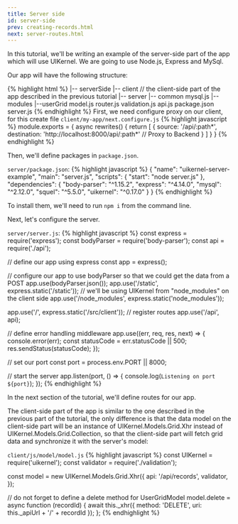 ```yaml
---
title: Server side
id: server-side
prev: creating-records.html
next: server-routes.html
---
```


In this tutorial, we'll be writing an example of the server-side part of the app which will use UIKernel.
We are going to use Node.js, Express and MySql.

Our app will have the following structure:

{% highlight html %}
|-- serverSide
    |-- client // the client-side part of the app described in the previous tutorial
    |-- server
        |-- common
            mysql.js
        |-- modules
            |--userGrid
                model.js
                router.js
                validation.js
        api.js
        package.json
        server.js
{% endhighlight %}
First, we need configure proxy on our client, for this create file `client/my-app/next.configure.js`
{% highlight javascript %}
module.exports = {
    async rewrites() {
      return [
        {
          source: '/api/:path*',
          destination: 'http://localhost:8000/api/:path*' // Proxy to Backend
        }
      ]
    }
  }
{% endhighlight %}

Then, we'll define packages in `package.json`.

`server/package.json`:
{% highlight javascript %}
{
  "name": "uikernel-server-example",
  "main": "server.js",
  "scripts": {
    "start": "node server.js"
  },
  "dependencies": {
    "body-parser": "^1.15.2",
    "express": "^4.14.0",
    "mysql": "^2.12.0",
    "squel": "^5.5.0",
    "uikernel": "^0.17.0"
  }
}
{% endhighlight %}

To install them, we'll need to run `npm i` from the command line.

Next, let's configure the server.

`server/server.js`:
{% highlight javascript %}
const express = require('express');
const bodyParser = require('body-parser');
const api = require('./api');

// define our app using express
const app = express();

// configure our app to use bodyParser so that we could get the data from a POST
app.use(bodyParser.json());
app.use('/static', express.static('/static'));
// we'll be using UIKernel from "node_modules" on the client side
app.use('/node_modules', express.static('node_modules'));

app.use('/', express.static('/src/client'));
// register routes
app.use('/api', api);

// define error handling middleware
app.use((err, req, res, next) => {
  console.error(err);
  const statusCode = err.statusCode || 500;
  res.sendStatus(statusCode);
});

// set our port
const port = process.env.PORT || 8000;

// start the server
app.listen(port, () => {
  console.log(`Listening on port ${port}`);
});
{% endhighlight %}

In the next section of the tutorial, we'll define routes for our app.

The client-side part of the app is similar to the one described in the previous part of the tutorial,
the only difference is that the data model on the client-side part will be an instance of UIKernel.Models.Grid.Xhr
instead of UIKernel.Models.Grid.Collection, so that the client-side part will fetch grid data and synchronize it
with the server's model:

`client/js/model/model.js`
{% highlight javascript %}
const UIKernel = require('uikernel');
const validator = require('./validation');

const model = new UIKernel.Models.Grid.Xhr({
  api: '/api/records',
  validator,
});

// do not forget to define a delete method for UserGridModel
model.delete = async function (recordId) {
  await this._xhr({
    method: 'DELETE',
    uri: this._apiUrl + '/' + recordId
  });
};
{% endhighlight %}
